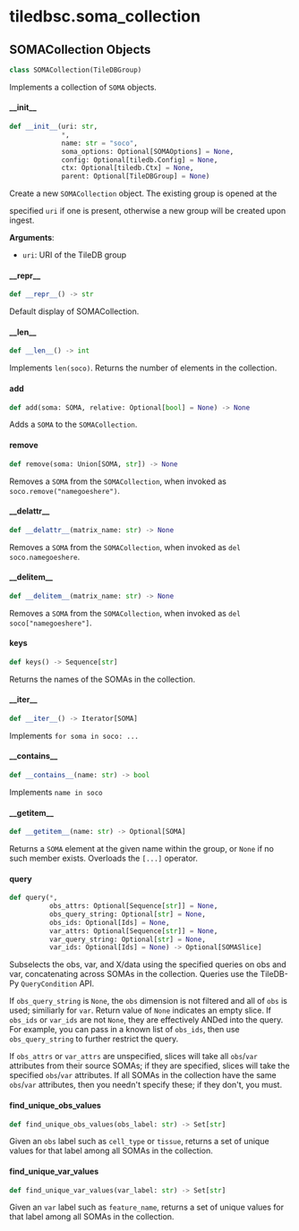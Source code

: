 <a id="tiledbsc.soma_collection"></a>

# tiledbsc.soma\_collection

<a id="tiledbsc.soma_collection.SOMACollection"></a>

## SOMACollection Objects

```python
class SOMACollection(TileDBGroup)
```

Implements a collection of `SOMA` objects.

<a id="tiledbsc.soma_collection.SOMACollection.__init__"></a>

#### \_\_init\_\_

```python
def __init__(uri: str,
             *,
             name: str = "soco",
             soma_options: Optional[SOMAOptions] = None,
             config: Optional[tiledb.Config] = None,
             ctx: Optional[tiledb.Ctx] = None,
             parent: Optional[TileDBGroup] = None)
```

Create a new `SOMACollection` object. The existing group is opened at the

specified `uri` if one is present, otherwise a new group will be created upon ingest.

**Arguments**:

- `uri`: URI of the TileDB group

<a id="tiledbsc.soma_collection.SOMACollection.__repr__"></a>

#### \_\_repr\_\_

```python
def __repr__() -> str
```

Default display of SOMACollection.

<a id="tiledbsc.soma_collection.SOMACollection.__len__"></a>

#### \_\_len\_\_

```python
def __len__() -> int
```

Implements `len(soco)`. Returns the number of elements in the collection.

<a id="tiledbsc.soma_collection.SOMACollection.add"></a>

#### add

```python
def add(soma: SOMA, relative: Optional[bool] = None) -> None
```

Adds a `SOMA` to the `SOMACollection`.

<a id="tiledbsc.soma_collection.SOMACollection.remove"></a>

#### remove

```python
def remove(soma: Union[SOMA, str]) -> None
```

Removes a `SOMA` from the `SOMACollection`, when invoked as `soco.remove("namegoeshere")`.

<a id="tiledbsc.soma_collection.SOMACollection.__delattr__"></a>

#### \_\_delattr\_\_

```python
def __delattr__(matrix_name: str) -> None
```

Removes a `SOMA` from the `SOMACollection`, when invoked as `del soco.namegoeshere`.

<a id="tiledbsc.soma_collection.SOMACollection.__delitem__"></a>

#### \_\_delitem\_\_

```python
def __delitem__(matrix_name: str) -> None
```

Removes a `SOMA` from the `SOMACollection`, when invoked as `del soco["namegoeshere"]`.

<a id="tiledbsc.soma_collection.SOMACollection.keys"></a>

#### keys

```python
def keys() -> Sequence[str]
```

Returns the names of the SOMAs in the collection.

<a id="tiledbsc.soma_collection.SOMACollection.__iter__"></a>

#### \_\_iter\_\_

```python
def __iter__() -> Iterator[SOMA]
```

Implements `for soma in soco: ...`

<a id="tiledbsc.soma_collection.SOMACollection.__contains__"></a>

#### \_\_contains\_\_

```python
def __contains__(name: str) -> bool
```

Implements `name in soco`

<a id="tiledbsc.soma_collection.SOMACollection.__getitem__"></a>

#### \_\_getitem\_\_

```python
def __getitem__(name: str) -> Optional[SOMA]
```

Returns a `SOMA` element at the given name within the group, or `None` if no such
member exists.  Overloads the `[...]` operator.

<a id="tiledbsc.soma_collection.SOMACollection.query"></a>

#### query

```python
def query(*,
          obs_attrs: Optional[Sequence[str]] = None,
          obs_query_string: Optional[str] = None,
          obs_ids: Optional[Ids] = None,
          var_attrs: Optional[Sequence[str]] = None,
          var_query_string: Optional[str] = None,
          var_ids: Optional[Ids] = None) -> Optional[SOMASlice]
```

Subselects the obs, var, and X/data using the specified queries on obs and var,
concatenating across SOMAs in the collection.  Queries use the TileDB-Py `QueryCondition`
API.

If `obs_query_string` is `None`, the `obs` dimension is not filtered and all of `obs` is
used; similiarly for `var`. Return value of `None` indicates an empty slice.  If `obs_ids`
or `var_ids` are not `None`, they are effectively ANDed into the query.  For example, you
can pass in a known list of `obs_ids`, then use `obs_query_string` to further restrict the
query.

If `obs_attrs` or `var_attrs` are unspecified, slices will take all `obs`/`var` attributes
from their source SOMAs; if they are specified, slices will take the specified `obs`/`var`
attributes.  If all SOMAs in the collection have the same `obs`/`var` attributes, then you
needn't specify these; if they don't, you must.

<a id="tiledbsc.soma_collection.SOMACollection.find_unique_obs_values"></a>

#### find\_unique\_obs\_values

```python
def find_unique_obs_values(obs_label: str) -> Set[str]
```

Given an `obs` label such as `cell_type` or `tissue`, returns a set of unique
values for that label among all SOMAs in the collection.

<a id="tiledbsc.soma_collection.SOMACollection.find_unique_var_values"></a>

#### find\_unique\_var\_values

```python
def find_unique_var_values(var_label: str) -> Set[str]
```

Given an `var` label such as `feature_name`, returns a set of unique values for
that label among all SOMAs in the collection.

